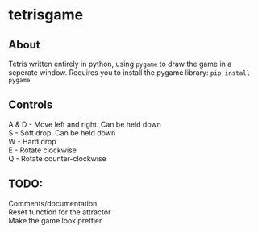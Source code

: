 # tetrisgame
## About
Tetris written entirely in python, using `pygame` to draw the game in a seperate window. Requires you to install the pygame library: `pip install pygame`
## Controls
A & D - Move left and right. Can be held down\
S - Soft drop. Can be held down\
W - Hard drop\
E - Rotate clockwise\
Q - Rotate counter-clockwise

## TODO:
Comments/documentation\
Reset function for the attractor\
Make the game look prettier
